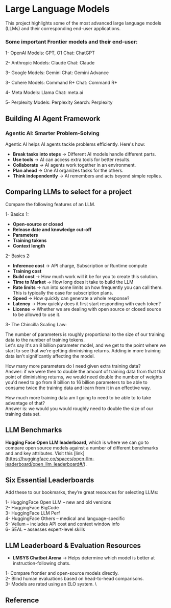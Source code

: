
# Large Language Models

This project highlights some of the most advanced large language models (LLMs) and their corresponding end-user applications. 

### Some important Frontier models and their end-user:

1- OpenAI
Models: GPT, O1
Chat: ChatGPT

2- Anthropic
Models: Claude
Chat: Claude

3- Google
Models: Gemini
Chat: Gemini Advance

3- Cohere
Models: Command R+
Chat: Command R+

4- Meta
Models: Llama
Chat: meta.ai

5- Perplexity
Models: Perplexity
Search: Perplexity

## Building AI Agent Framework

### Agentic AI: Smarter Problem-Solving

Agentic AI helps AI agents tackle problems efficiently. Here's how:

- **Break tasks into steps** → Different AI models handle different parts.
- **Use tools** → AI can access extra tools for better results.
- **Collaborate** → AI agents work together in an environment.
- **Plan ahead** → One AI organizes tasks for the others.
- **Think independently** → AI remembers and acts beyond simple replies.

## Comparing LLMs to select for a project

Compare the following features of an LLM.

1- Basics 1:

- **Open-source or closed**
- **Release date and knowledge cut-off**
- **Parameters**
- **Training tokens**
- **Context length**

2- Basics 2:

- **Inference cost** -> API charge, Subscription or Runtime compute
- **Training cost**
- **Build cost** -> How much work will it be for you to create this solution.
- **Time to Market** -> How long does it take to build the LLM
- **Rate limits** -> run into some limits on how frequently you can call them. This is typically the case for subscription plans.
- **Speed** -> How quickly can generate a whole response?
- **Latency** -> How quickly does it first start responding with each token?
- **License** -> Whether we are dealing with open source or closed source to be allowed to use it.

3- The Chincilla Scaling Law:

The number of parameters is roughly proportional to the size of our training data to the number of training tokens. \
Let's say it's an 8 billion parameter model, and we get to the point where we start to see that we're getting diminishing returns. Adding in more training data isn't significantly affecting the model.

How many more parameters do I need given extra training data? \
Answer: if we were then to double the amount of training data from that that point of diminishing returns, we would need double the number of weights you'd need to go from 8 billion to 16 billion parameters to be able to consume twice the training data and learn from it in an effective way.

How much more training data am I going to need to be able to to take advantage of that? \
Answer is: we would you would roughly need to double the size of our training data set.

## LLM Benchmarks

**Hugging Face Open LLM leaderboard**, which is where we can go to compare open source models against a number of different benchmarks and and key attributes.
Visit this [link] (https://huggingface.co/spaces/open-llm-leaderboard/open_llm_leaderboard#/).

## Six Essential Leaderboards

Add these to our bookmarks, they’re great resources for selecting LLMs:

1- HuggingFace Open LLM – new and old versions \
2- HuggingFace BigCode \
3- HuggingFace LLM Perf \
4- HuggingFace Others – medical and language-specific \
5- Vellum – includes API cost and context window info \
6- SEAL – assesses expert-level skills

## LLM Leaderboard & Evaluation Resources

- **LMSYS Chatbot Arena** -> Helps determine which model is better at instruction-following chats.

1- Compare frontier and open-source models directly. \
2- Blind human evaluations based on head-to-head comparisons. \
3- Models are rated using an ELO system. \

## Reference

